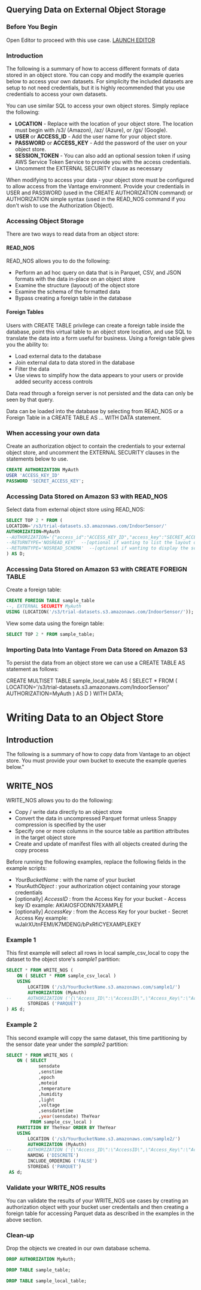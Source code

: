 ## Querying Data on External Object Storage

### Before You Begin

Open Editor to proceed with this use case.
[LAUNCH EDITOR](#data={"navigateTo":"editor"})

### Introduction

The following is a summary of how to access different formats of data stored in an object store. You can copy and modify the example queries below to access your own datasets. For simplicity the included datasets are setup to not need credentials, but it is highly recommended that you use credentials to access your own datasets.

You can use similar SQL to access your own object stores. Simply replace the following:
* __LOCATION__ - Replace with the location of your object store. The location must begin with /s3/ (Amazon), /az/ (Azure), or /gs/ (Google).
* __USER__ or __ACCESS_ID__ - Add the user name for your object store.
* __PASSWORD__ or __ACCESS_KEY__ - Add the password of the user on your object store.
* __SESSION_TOKEN__ - You can also add an optional session token if using AWS Service Token Service to provide you with the access credentials.
* Uncomment the EXTERNAL SECURITY clause as necessary

When modifying to access your data - your object store must be configured to allow access from the Vantage environment. Provide your credentials in USER and PASSWORD (used in the CREATE AUTHORIZATION command) or AUTHORIZATION simple syntax (used in the READ_NOS command if you don't wish to use the Authorization Object).

### Accessing Object Storage

There are two ways to read data from an object store:

#### READ_NOS

READ_NOS allows you to do the following:
* Perform an ad hoc query on data that is in Parquet, CSV, and JSON formats with the data in-place on an object store
* Examine the structure (layoout) of the object store
* Examine the schema of the formatted data
* Bypass creating a foreign table in the database

#### Foreign Tables

Users with CREATE TABLE privilege can create a foreign table inside the database, point this virtual table to an object store location, and use SQL to translate the data into a form useful for business.
Using a foreign table gives you the ability to:
* Load external data to the database
* Join external data to data stored in the database
* Filter the data
* Use views to simplify how the data appears to your users or provide added security access controls

Data read through a foreign server is not persisted and the data can only be seen by that query.

Data can be loaded into the database by selecting from READ_NOS or a Foreign Table in a CREATE TABLE AS ... WITH DATA statement. 

### When accessing your own data

Create an authorization object to contain the credentials to your external object store, and uncomment the EXTERNAL SECURITY clauses in the statements below to use.


```sql
CREATE AUTHORIZATION MyAuth
USER 'ACCESS_KEY_ID'
PASSWORD 'SECRET_ACCESS_KEY';
```

### Accessing Data Stored on Amazon S3 with READ_NOS

Select data from external object store using READ_NOS:


```sql
SELECT TOP 2 * FROM (
LOCATION='/s3/trial-datasets.s3.amazonaws.com/IndoorSensor/'
AUTHORIZATION=MyAuth
--AUTHORIZATION='{"access_id":"ACCESS_KEY_ID","access_key":"SECRET_ACCESS_KEY"}'  --[optional AUTHORIZATION using direct credentials]
--RETURNTYPE='NOSREAD_KEY'  --[optional if wanting to list the layout of the object store]
--RETURNTYPE='NOSREAD_SCHEMA'  --[optional if wanting to display the schema of the data files] 
) AS D;
```

### Accessing Data Stored on Amazon S3 with CREATE FOREIGN TABLE

Create a foreign table:


```sql
CREATE FOREIGN TABLE sample_table
--, EXTERNAL SECURITY MyAuth
USING (LOCATION('/s3/trial-datasets.s3.amazonaws.com/IndoorSensor/'));
```

View some data using the foreign table:


```sql
SELECT TOP 2 * FROM sample_table;
```

### Importing Data Into Vantage From Data Stored on Amazon S3

To persist the data from an object store we can use a CREATE TABLE AS statement as follows:

CREATE MULTISET TABLE sample_local_table AS (
  SELECT * FROM (
    LOCATION='/s3/trial-datasets.s3.amazonaws.com/IndoorSensor/'
    AUTHORIZATION=MyAuth
  ) AS D
) WITH DATA;


# Writing Data to an Object Store
    
## Introduction

The following is a summary of how to copy data from Vantage to an object store. You must provide your own bucket to execute the example queries below."

## WRITE_NOS

WRITE_NOS allows you to do the following:
* Copy / write data directly to an object store
* Convert the data in uncompressed Parquet format unless Snappy compression is specified by the user
* Specify one or more columns in the source table as partition attributes in the target object store
* Create and update of manifest files with all objects created during the copy process

Before running the following examples, replace the following fields in the example scripts:
* *YourBucketName* : with the name of your bucket
* *YourAuthObject* : your authorization object containing your storage credentials
* [optionally] *AccessID* : from the Access Key for your bucket - Access key ID example: AKIAIOSFODNN7EXAMPLE
* [optionally] *AccessKey* : from the Access Key for your bucket - Secret Access Key example: wJalrXUtnFEMI/K7MDENG/bPxRfiCYEXAMPLEKEY

### Example 1 
This first example will select all rows in local sample_csv_local to copy the dataset to the object store's *sample1* partition:

```sql
SELECT * FROM WRITE_NOS (
    ON ( SELECT * FROM sample_csv_local )
    USING
        LOCATION ('/s3/YourBucketName.s3.amazonaws.com/sample1/')
        AUTHORIZATION (MyAuth)
--      AUTHORIZATION ('{\"Access_ID\":\"AccessID\",\"Access_Key\":\"AccessKey\"}')
        STOREDAS ('PARQUET')
) AS d;
```

### Example 2 

This second example will copy the same dataset, this time partitioning by the sensor date year under the *sample2* partition:

```sql
SELECT * FROM WRITE_NOS (
    ON ( SELECT
            sensdate
            ,senstime
            ,epoch
            ,moteid
            ,temperature
            ,humidity
            ,light
            ,voltage
            ,sensdatetime
            ,year(sensdate) TheYear
         FROM sample_csv_local )
    PARTITION BY TheYear ORDER BY TheYear
    USING
        LOCATION ('/s3/YourBucketName.s3.amazonaws.com/sample2/')
        AUTHORIZATION (MyAuth)
--      AUTHORIZATION ('{\"Access_ID\":\"AccessID\",\"Access_Key\":\"AccessKey\"}')
        NAMING ('DISCRETE')
        INCLUDE_ORDERING ('FALSE')
        STOREDAS ('PARQUET')
 AS d;
```

### Validate your WRITE_NOS results

You can validate the results of your WRITE_NOS use cases by creating an authorization object with your bucket user credentails and then creating a foreign table for accessing Parquet data as described in the examples in the above section. 


### Clean-up

Drop the objects we created in our own database schema.


```sql
DROP AUTHORIZATION MyAuth;
```

```sql
DROP TABLE sample_table;
```

```sql
DROP TABLE sample_local_table;
```